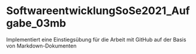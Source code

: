 # SoftwareentwicklungSoSe2021_Aufgabe_03mb
Implementiert eine Einstiegsübung für die Arbeit mit GitHub auf der Basis von Markdown-Dokumenten 
